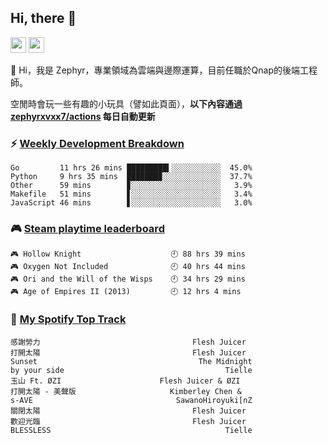 <!--
**zephyrxvxx7/zephyrxvxx7** is a ✨ _special_ ✨ repository because its `README.md` (this file) appears on your GitHub profile.

Here are some ideas to get you started:

- 🔭 I’m currently working on ...
- 🌱 I’m currently learning ...
- 👯 I’m looking to collaborate on ...
- 🤔 I’m looking for help with ...
- 💬 Ask me about ...
- 📫 How to reach me: ...
- 😄 Pronouns: ...
- ⚡ Fun fact: ...
-->

## Hi, there 👋

<a href="https://www.instagram.com/zephyrxvxx7/"><img src="https://img.shields.io/badge/instagram-3f729b?&style=for-the-badge&logo=instagram&logoColor=white" height=25></a>
<a href="https://zephyrxvxx7.me/"><img src="https://img.shields.io/badge/blog-gray?&style=for-the-badge&logo=hexo&logoColor=white" height=25></a>

👋 Hi，我是 Zephyr，專業領域為雲端與邊際運算，目前任職於Qnap的後端工程師。

空閒時會玩一些有趣的小玩具（譬如此頁面），**以下內容通過 [zephyrxvxx7/actions](https://github.com/zephyrxvxx7/zephyrxvxx7/actions) 每日自動更新**

### ⚡ [Weekly Development Breakdown](https://gist.github.com/zephyrxvxx7/ee1787313f0772b51494d051b5edde7f)

<!-- code_time start -->

```text
Go         11 hrs 26 mins █████████▍░░░░░░░░░░░  45.0%
Python     9 hrs 35 mins  ███████▉░░░░░░░░░░░░░  37.7%
Other      59 mins        ▊░░░░░░░░░░░░░░░░░░░░   3.9%
Makefile   51 mins        ▋░░░░░░░░░░░░░░░░░░░░   3.4%
JavaScript 46 mins        ▋░░░░░░░░░░░░░░░░░░░░   3.0%
```

<!-- code_time end -->

### 🎮 [Steam playtime leaderboard](https://gist.github.com/zephyrxvxx7/f77b8978877f959b69d84723c43a4a64)

<!-- steam_time start -->

```text
🎮 Hollow Knight                    🕘 88 hrs 39 mins
🎮 Oxygen Not Included              🕘 40 hrs 44 mins
🎮 Ori and the Will of the Wisps    🕘 34 hrs 29 mins
🎮 Age of Empires II (2013)         🕘 12 hrs 4 mins
```

<!-- steam_time end -->

### 🎵 [My Spotify Top Track](https://gist.github.com/zephyrxvxx7/fe159fde5ec9ebea27e03dd63a71e78f)

<!-- spotify_track start -->

```text
感謝勞力                                  Flesh Juicer
打開太陽                                  Flesh Juicer
Sunset                                    The Midnight
by your side                                    Tielle
玉山 Ft. ØZI                      Flesh Juicer & ØZI
打開太陽 - 美聲版                     Kimberley Chen &
s-AVE                                SawanoHiroyuki[nZ
關閉太陽                                  Flesh Juicer
歡迎光臨                                  Flesh Juicer
BLESSLESS                                       Tielle
```

<!-- spotify_track end -->
